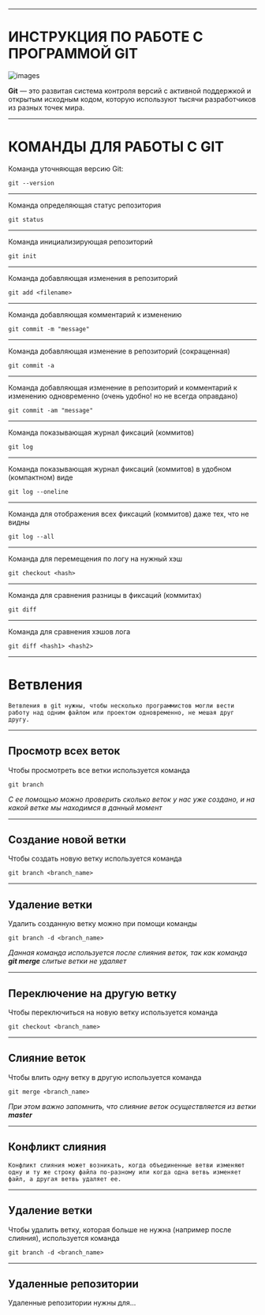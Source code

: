 ***
# ИНСТРУКЦИЯ ПО РАБОТЕ С ПРОГРАММОЙ GIT

![images](https://renovacloud.com/wp-content/uploads/2020/09/logo_15-1.png)

**Git** — это развитая система контроля версий с активной поддержкой и открытым исходным кодом, которую используют тысячи разработчиков из разных точек мира.

***

# КОМАНДЫ ДЛЯ РАБОТЫ С GIT

Команда уточняющая версию Git:

    git --version

***

Команда определяющая статус репозитория

    git status
***

Команда инициализирующая репозиторий

    git init
***

Команда добавляющая изменения в репозиторий

    git add <filename>
***

Команда добавляющая комментарий к изменению

    git commit -m "message"

***

Команда добавляющая изменение в репозиторий (сокращенная)

    git commit -a
***

Команда добавляющая изменениe в репозиторий и комментарий к изменению одновременно (очень удобно! но не всегда оправдано) 

    git commit -am "message"
***

Команда показывающая журнал фиксаций (коммитов) 

    git log
***

Команда показывающая журнал фиксаций (коммитов) в удобном (компактном) виде

    git log --oneline
***

Команда для отображения всех фиксаций (коммитов) даже тех, что не видны

    git log --all
***

Команда для перемещения по логу на нужный хэш

    git checkout <hash>
***

Команда для сравнения разницы в фиксаций (коммитах)

    git diff

***

Команда для сравнения хэшов лога

    git diff <hash1> <hash2>
 
 ***

# Ветвления

    Ветвления в git нужны, чтобы несколько программистов могли вести работу над одним файлом или проектом одновременно, не мешая друг другу. 

***

## Просмотр всех веток

Чтобы просмотреть все ветки используется команда

    git branch

*С ее помощью можно проверить сколько веток у нас уже создано, и на какой ветке мы находимся в данный момент*

***

## Создание новой ветки

Чтобы создать новую ветку используется команда

	git branch <branch_name>

***
## Удаление ветки
Удалить созданную ветку можно при помощи команды

    git branch -d <branch_name>

*Данная команда используется после слияния веток, так как команда **git merge** слитые ветки не удаляет*
***

## Переключение на другую ветку

Чтобы переключиться на новую ветку используется команда

	git checkout <branch_name>

***

## Слияние веток

 Чтобы влить одну ветку в другую используется команда

    git merge <branch_name>

*При этом важно запомнить, что слияние веток осуществляется из ветки __master__*

***

## Конфликт слияния 

    Конфликт слияния может возникать, когда объединенные ветви изменяют одну и ту же строку файла по-разному или когда одна ветвь изменяет файл, а другая ветвь удаляет ее. 

***

## Удаление ветки

Чтобы удалить ветку, которая больше не нужна (например после слияния), используется команда 

    git branch -d <branch_name>

***

## Удаленные репозитории

Удаленные репозитории нужны для...

